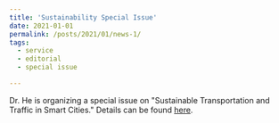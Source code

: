 ```yaml
---
title: 'Sustainability Special Issue'
date: 2021-01-01
permalink: /posts/2021/01/news-1/
tags:
  - service
  - editorial
  - special issue

---
```


Dr. He is organizing a special issue on "Sustainable Transportation and Traffic in Smart Cities." Details can be found [here](https://www.mdpi.com/journal/sustainability/special_issues/transportation_smart_cities).